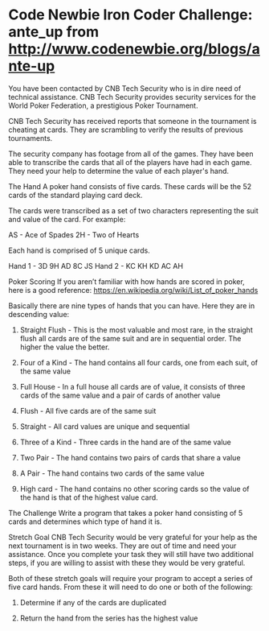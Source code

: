 # Code Newbie Iron Coder Challenge: ante_up from http://www.codenewbie.org/blogs/ante-up

You have been contacted by CNB Tech Security who is in dire need of technical assistance. CNB Tech Security provides security services for the World Poker Federation, a prestigious Poker Tournament.

CNB Tech Security has received reports that someone in the tournament is cheating at cards. They are scrambling to verify the results of previous tournaments.

The security company has footage from all of the games. They have been able to transcribe the cards that all of the players have had in each game. They need your help to determine the value of each player's hand.

The Hand
A poker hand consists of five cards. These cards will be the 52 cards of the standard playing card deck.

The cards were transcribed as a set of two characters representing the suit and value of the card. For example:

AS - Ace of Spades
2H - Two of Hearts

Each hand is comprised of 5 unique cards.

Hand 1 - 3D 9H AD 8C JS
Hand 2 - KC KH KD AC AH

Poker Scoring
If you aren’t familiar with how hands are scored in poker, here is a good reference: https://en.wikipedia.org/wiki/List_of_poker_hands

Basically there are nine types of hands that you can have. Here they are in descending value:

1. Straight Flush - This is the most valuable and most rare, in the straight flush all cards are of the same suit and are in sequential order. The higher the value the better.

2. Four of a Kind - The hand contains all four cards, one from each suit, of the same value

3. Full House - In a full house all cards are of value, it consists of three cards of the same value and a pair of cards of another value

4. Flush - All five cards are of the same suit

5. Straight - All card values are unique and sequential

6. Three of a Kind - Three cards in the hand are of the same value

7. Two Pair - The hand contains two pairs of cards that share a value

8. A Pair - The hand contains two cards of the same value

9. High card - The hand contains no other scoring cards so the value of the hand is that of the highest value card.

The Challenge
Write a program that takes a poker hand consisting of 5 cards and determines which type of hand it is.

Stretch Goal
CNB Tech Security would be very grateful for your help as the next tournament is in two weeks. They are out of time and need your assistance. Once you complete your task they will still have two additional steps, if you are willing to assist with these they would be very grateful.

Both of these stretch goals will require your program to accept a series of five card hands. From these it will need to do one or both of the following:

1. Determine if any of the cards are duplicated

2. Return the hand from the series has the highest value

